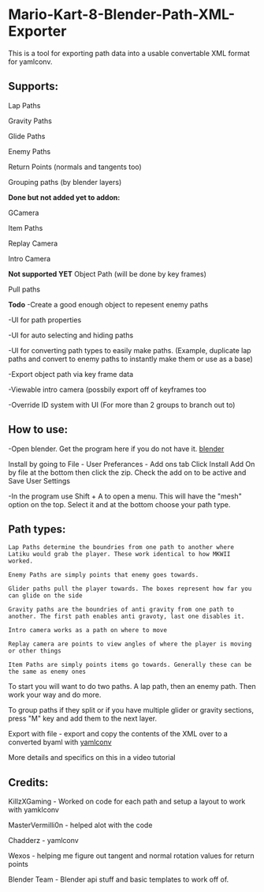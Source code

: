 # Mario-Kart-8-Blender-Path-XML-Exporter
This is a tool for exporting path data into a usable convertable XML format for yamlconv.

## Supports:
Lap Paths

Gravity Paths

Glide Paths

Enemy Paths

Return Points (normals and tangents too)

Grouping paths (by blender layers)

**Done but not added yet to addon:**

GCamera

Item Paths

Replay Camera

Intro Camera

**Not supported YET**
Object Path (will be done by key frames)

Pull paths


**Todo**
-Create a good enough object to repesent enemy paths

-UI for path properties

-UI for auto selecting and hiding paths

-UI for converting path types to easily make paths. (Example, duplicate lap paths and convert to enemy paths to instantly make them or use as a base)

-Export object path via key frame data

-Viewable intro camera (possbily export off of keyframes too

-Override ID system with UI (For more than 2 groups to branch out to)



## How to use:


-Open blender. Get the program here if you do not have it. [blender](https://www.blender.org/download/)

Install by going to File - User Preferances - Add ons tab
Click Install Add On by file at the bottom then click the zip. Check the add on to be active and Save User Settings

-In the program use Shift + A to open a menu. This will have the "mesh" option on the top. 
Select it and at the bottom choose your path type.

## Path types:

	Lap Paths determine the boundries from one path to another where Latiku would grab the player. These work identical to how MKWII worked. 

	Enemy Paths are simply points that enemy goes towards. 

	Glider paths pull the player towards. The boxes represent how far you can glide on the side

	Gravity paths are the boundries of anti gravity from one path to another. The first path enables anti gravoty, last one disables it.

	Intro camera works as a path on where to move

	Replay camera are points to view angles of where the player is moving or other things

	Item Paths are simply points items go towards. Generally these can be the same as enemy ones

	
To start you will want to do two paths. A lap path, then an enemy path. Then work your way and do more.

To group paths if they split or if you have multiple glider or gravity sections, press "M" key and add them to the next layer. 

Export with file - export and copy the contents of the XML over to a converted byaml with [yamlconv](https://github.com/Chadderz121/yamlconv)



More details and specifics on this in a video tutorial


## Credits:

KillzXGaming - Worked on code for each path and setup a layout to work with yamklconv

MasterVermilli0n - helped alot with the code

Chadderz - yamlconv 

Wexos - helping me figure out tangent and normal rotation values for return points

Blender Team - Blender api stuff and basic templates to work off of. 

